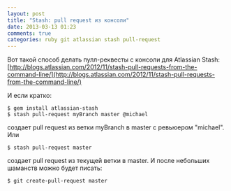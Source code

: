 ```yaml
---
layout: post
title: "Stash: pull request из консоли"
date: 2013-03-13 01:23
comments: true
categories: ruby git atlassian stash pull-request
---
```

Вот такой способ делать пулл-реквесты с консоли для Atlassian Stash: [http://blogs.atlassian.com/2012/11/stash-pull-requests-from-the-command-line/](http://blogs.atlassian.com/2012/11/stash-pull-requests-from-the-command-line/)

И если кратко:

    $ gem install atlassian-stash
    $ stash pull-request myBranch master @michael

создает pull request из ветки myBranch в master с ревьюером "michael". Или

    $ stash pull-request master

создает pull request из текущей ветки в master. И после небольших шаманств можно будет писать:

    $ git create-pull-request master



